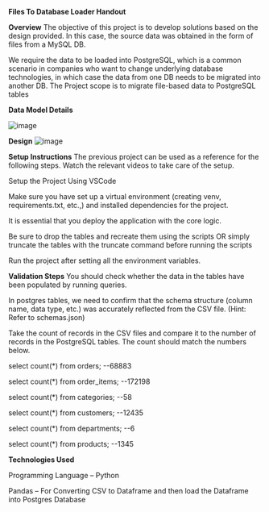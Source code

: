 **Files To Database Loader Handout**

**Overview**
The objective of this project is to develop solutions based on the design provided. In this case, the source data was obtained in the form of files from a MySQL DB.

We require the data to be loaded into PostgreSQL, which is a common scenario in companies who want to change underlying database technologies, in which case the data from one DB needs to be migrated into another DB. The Project scope is to migrate file-based data to PostgreSQL tables



**Data Model Details**

![image](https://github.com/user-attachments/assets/57b1e8eb-0d83-4cbe-9e2f-cb9509b60cce)



**Design**
![image](https://github.com/user-attachments/assets/6e147a2d-2845-4c44-b3f7-ce699fc245c0)


**Setup Instructions**
The previous project can be used as a reference for the following steps. Watch the relevant videos to take care of the setup.

Setup the Project Using VSCode

Make sure you have set up a virtual environment (creating venv, requirements.txt, etc.,) and installed dependencies for the project.

It is essential that you deploy the application with the core logic.

Be sure to drop the tables and recreate them using the scripts OR simply truncate the tables with the truncate command before running the scripts

Run the project after setting all the environment variables.



**Validation Steps**
You should check whether the data in the tables have been populated by running queries.

In postgres tables, we need to confirm that the schema structure (column name, data type, etc.) was accurately reflected from the CSV file. (Hint: Refer to schemas.json)

Take the count of records in the CSV files and compare it to the number of records in the PostgreSQL tables. The count should match the numbers below.

select count(*) from orders; --68883

select count(*) from order_items; --172198

select count(*) from categories; --58

select count(*) from customers; --12435

select count(*) from departments; --6

select count(*) from products; --1345


**Technologies Used**

Programming Language – Python

Pandas – For Converting CSV to Dataframe and then load the Dataframe into Postgres Database

